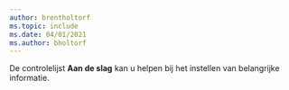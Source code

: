 ```yaml
---
author: brentholtorf
ms.topic: include
ms.date: 04/01/2021
ms.author: bholtorf
---
```

De controlelijst **Aan de slag** kan u helpen bij het instellen van belangrijke informatie.  
